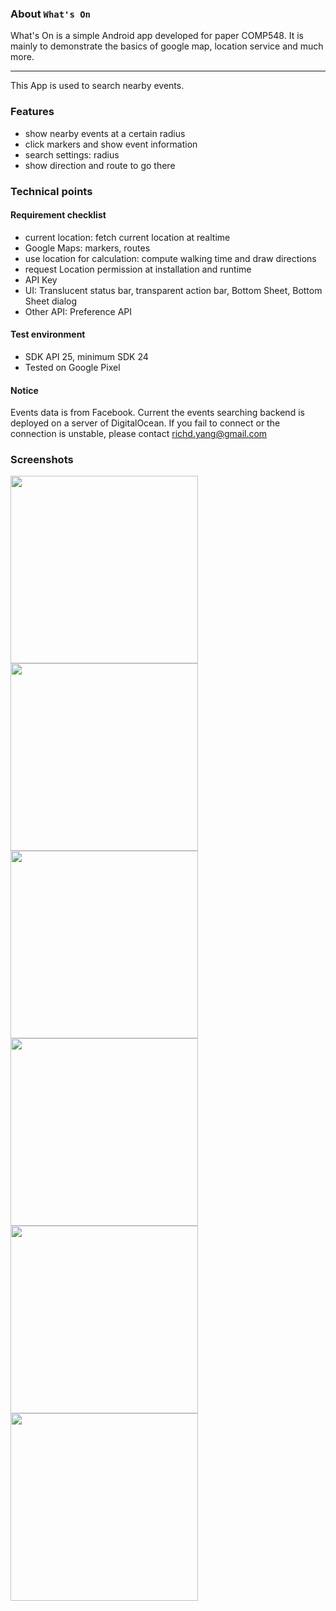 
### About `What's On`

What's On is a simple Android app developed for paper COMP548.
It is mainly to demonstrate the basics of google map, location service and much more.

---

This App is used to search nearby events.

### Features

- show nearby events at a certain radius
- click markers and show event information
- search settings: radius
- show direction and route to go there

### Technical points

#### Requirement checklist

* current location: fetch current location at realtime
* Google Maps: markers, routes
* use location for calculation: compute walking time and draw directions
* request Location permission at installation and runtime
* API Key
* UI: Translucent status bar, transparent action bar, Bottom Sheet, Bottom Sheet dialog
* Other API: Preference API

#### Test environment

- SDK API 25, minimum SDK 24
- Tested on Google Pixel

#### Notice

Events data is from Facebook. Current the events searching backend is deployed on a server of DigitalOcean.
If you fail to connect or the connection is unstable, please contact richd.yang@gmail.com

### Screenshots

<img src="Screenshot1.png" width="300" />
<img src="Screenshot2.png" width="300" />
<img src="Screenshot3.png" width="300" />
<img src="Screenshot4.png" width="300" />
<img src="Screenshot5.png" width="300" />
<img src="Screenshot6.png" width="300" />